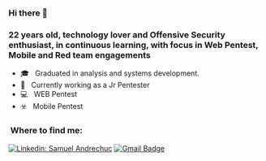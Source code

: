 ### Hi there 👋

<h3> 22 years old, technology lover and Offensive Security enthusiast, in continuous learning, with focus in Web Pentest, Mobile and Red team engagements </h3>

- 🎓 &nbsp; Graduated in analysis and systems development. 
- 🔹 &nbsp; Currently working as a Jr Pentester
- 💻 &nbsp; WEB Pentest
- ☣️ &nbsp; Mobile Pentest

<h3> &nbsp;Where to find me: </h3> 

[![Linkedin: Samuel Andrechuc](https://img.shields.io/badge/-SamuelAndrechuc-blue?style=flat-square&logo=Linkedin&logoColor=white&link=www.linkedin.com/in/samuelandrechuc
)](www.linkedin.com/in/samuelandrechuc)
[![Gmail Badge](https://img.shields.io/badge/-samuelandrechuc@gmail.com-006bed?style=flat-square&logo=Gmail&logoColor=white&link=mailto:samuelandrechuc@gmail.com)](mailto:samuelandrechuc@gmail.com)

<br/>
